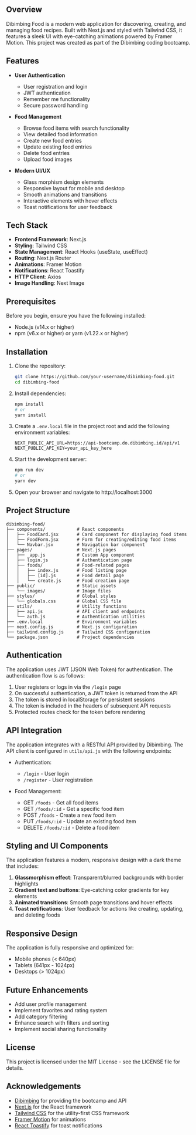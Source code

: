 ## Overview

Dibimbing Food is a modern web application for discovering, creating, and managing food recipes. Built with Next.js and styled with Tailwind CSS, it features a sleek UI with eye-catching animations powered by Framer Motion. This project was created as part of the Dibimbing coding bootcamp.

## Features

- **User Authentication**

  - User registration and login
  - JWT authentication
  - Remember me functionality
  - Secure password handling

- **Food Management**

  - Browse food items with search functionality
  - View detailed food information
  - Create new food entries
  - Update existing food entries
  - Delete food entries
  - Upload food images

- **Modern UI/UX**
  - Glass morphism design elements
  - Responsive layout for mobile and desktop
  - Smooth animations and transitions
  - Interactive elements with hover effects
  - Toast notifications for user feedback

## Tech Stack

- **Frontend Framework**: Next.js
- **Styling**: Tailwind CSS
- **State Management**: React Hooks (useState, useEffect)
- **Routing**: Next.js Router
- **Animations**: Framer Motion
- **Notifications**: React Toastify
- **HTTP Client**: Axios
- **Image Handling**: Next Image

## Prerequisites

Before you begin, ensure you have the following installed:

- Node.js (v14.x or higher)
- npm (v6.x or higher) or yarn (v1.22.x or higher)

## Installation

1. Clone the repository:

   ```bash
   git clone https://github.com/your-username/dibimbing-food.git
   cd dibimbing-food
   ```

2. Install dependencies:

   ```bash
   npm install
   # or
   yarn install
   ```

3. Create a `.env.local` file in the project root and add the following environment variables:

   ```
   NEXT_PUBLIC_API_URL=https://api-bootcamp.do.dibimbing.id/api/v1
   NEXT_PUBLIC_API_KEY=your_api_key_here
   ```

4. Start the development server:

   ```bash
   npm run dev
   # or
   yarn dev
   ```

5. Open your browser and navigate to http://localhost:3000

## Project Structure

```
dibimbing-food/
├── components/            # React components
│   ├── FoodCard.jsx       # Card component for displaying food items
│   ├── FoodForm.jsx       # Form for creating/editing food items
│   └── Navbar.jsx         # Navigation bar component
├── pages/                 # Next.js pages
│   ├── _app.js            # Custom App component
│   ├── login.js           # Authentication page
│   ├── foods/             # Food-related pages
│   │   ├── index.js       # Food listing page
│   │   ├── [id].js        # Food detail page
│   │   └── create.js      # Food creation page
├── public/                # Static assets
│   └── images/            # Image files
├── styles/                # Global styles
│   └── globals.css        # Global CSS file
├── utils/                 # Utility functions
│   ├── api.js             # API client and endpoints
│   └── auth.js            # Authentication utilities
├── .env.local             # Environment variables
├── next.config.js         # Next.js configuration
├── tailwind.config.js     # Tailwind CSS configuration
└── package.json           # Project dependencies
```

## Authentication

The application uses JWT (JSON Web Token) for authentication. The authentication flow is as follows:

1. User registers or logs in via the `/login` page
2. On successful authentication, a JWT token is returned from the API
3. The token is stored in localStorage for persistent sessions
4. The token is included in the headers of subsequent API requests
5. Protected routes check for the token before rendering

## API Integration

The application integrates with a RESTful API provided by Dibimbing. The API client is configured in `utils/api.js` with the following endpoints:

- Authentication:

  - `/login` - User login
  - `/register` - User registration

- Food Management:
  - GET `/foods` - Get all food items
  - GET `/foods/:id` - Get a specific food item
  - POST `/foods` - Create a new food item
  - PUT `/foods/:id` - Update an existing food item
  - DELETE `/foods/:id` - Delete a food item

## Styling and UI Components

The application features a modern, responsive design with a dark theme that includes:

1. **Glassmorphism effect**: Transparent/blurred backgrounds with border highlights
2. **Gradient text and buttons**: Eye-catching color gradients for key elements
3. **Animated transitions**: Smooth page transitions and hover effects
4. **Toast notifications**: User feedback for actions like creating, updating, and deleting foods

## Responsive Design

The application is fully responsive and optimized for:

- Mobile phones (< 640px)
- Tablets (641px - 1024px)
- Desktops (> 1024px)

## Future Enhancements

- Add user profile management
- Implement favorites and rating system
- Add category filtering
- Enhance search with filters and sorting
- Implement social sharing functionality

## License

This project is licensed under the MIT License - see the LICENSE file for details.

## Acknowledgements

- [Dibimbing](https://dibimbing.id/) for providing the bootcamp and API
- [Next.js](https://nextjs.org/) for the React framework
- [Tailwind CSS](https://tailwindcss.com/) for the utility-first CSS framework
- [Framer Motion](https://www.framer.com/motion/) for animations
- [React Toastify](https://fkhadra.github.io/react-toastify/) for toast notifications
